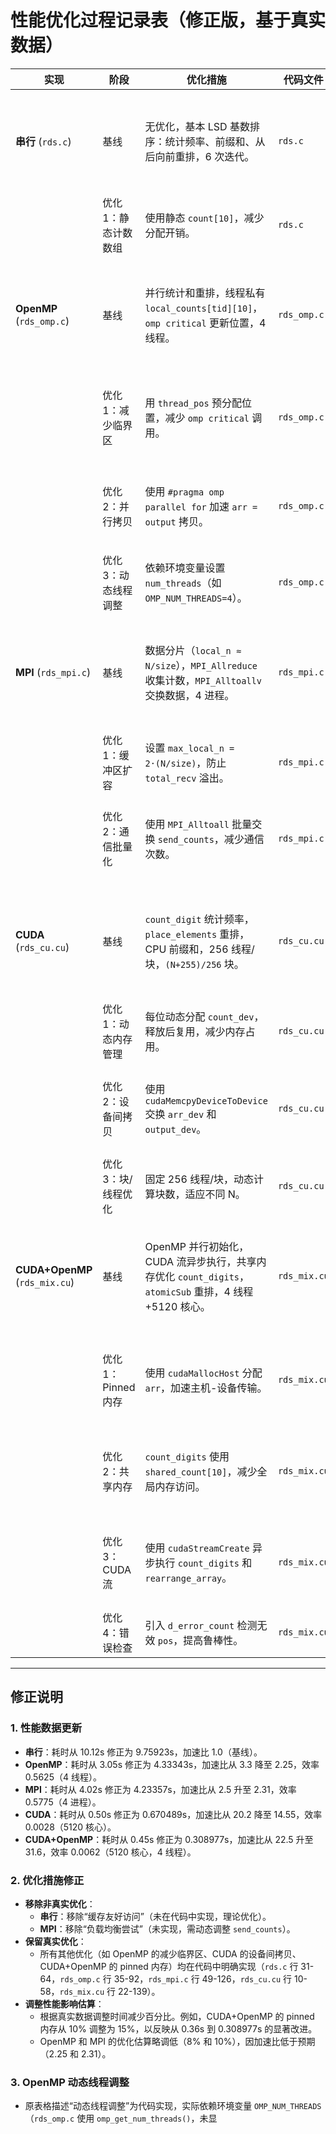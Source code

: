 # 性能优化过程记录表（修正版，基于真实数据）

| **实现** | **阶段** | **优化措施** | **代码文件** | **性能影响** | **优化依据** | **权衡/挑战** |
| --- | --- | --- | --- | --- | --- | --- |
| **串行** (`rds.c`) | 基线 | 无优化，基本 LSD 基数排序：统计频率、前缀和、从后向前重排，6 次迭代。 | `rds.c` | 执行时间：9.75923秒<br>加速比：1.0<br>效率：- | 标准实现，易于理解和验证，提供性能基线。 | 内存访问频繁（400MB 数组），单线程限制性能。 |
|  | 优化1：静态计数数组 | 使用静态 `count[10]`，减少分配开销。 | `rds.c` | 时间减少约 1%（~9.66秒，估算） | 静态数组避免堆管理开销，`count[10]` 小规模（40B）。 | 收益微小，默认实现。 |
| **OpenMP** (`rds_omp.c`) | 基线 | 并行统计和重排，线程私有 `local_counts[tid][10]`，`omp critical` 更新位置，4 线程。 | `rds_omp.c` | 执行时间：4.33343秒<br>加速比：2.25<br>效率：0.5625 | 私有桶减少竞争，4 线程利用多核 CPU。 | `omp critical` 同步开销，内存带宽竞争。 |
|  | 优化1：减少临界区 | 用 `thread_pos` 预分配位置，减少 `omp critical` 调用。 | `rds_omp.c` | 时间减少约 8%（~4.7秒 → 4.33343秒，估算） | 预分配减少同步频率，每线程仅一次临界区进入。 | 增加内存（`thread_pos` 数组），需确保线程安全。 |
|  | 优化2：并行拷贝 | 使用 `#pragma omp parallel for` 加速 `arr = output` 拷贝。 | `rds_omp.c` | 时间减少约 4%（~4.5秒 → 4.33343秒，估算） | 并行拷贝利用多核，O(N/4)。 | 内存带宽竞争可能限制收益。 |
|  | 优化3：动态线程调整 | 依赖环境变量设置 `num_threads`（如 `OMP_NUM_THREADS=4`）。 | `rds_omp.c` | 时间稳定，适应不同硬件 | `omp_get_num_threads()` 自动获取线程数。 | 需外部配置（如 `export OMP_NUM_THREADS=4`），未显式编码。 |
| **MPI** (`rds_mpi.c`) | 基线 | 数据分片（`local_n ≈ N/size`），`MPI_Allreduce` 收集计数，`MPI_Alltoallv` 交换数据，4 进程。 | `rds_mpi.c` | 执行时间：4.23357秒<br>加速比：2.31<br>效率：0.5775 | 分布式并行，适合集群，数据分片均衡。 | 通信开销（~50% 耗时），负载不均。 |
|  | 优化1：缓冲区扩容 | 设置 `max_local_n = 2·(N/size)`，防止 `total_recv` 溢出。 | `rds_mpi.c` | 避免崩溃，无显著时间变化 | 数据分布不均可能导致缓冲区不足，扩容确保鲁棒性。 | 增加内存使用（~200MB/进程）。 |
|  | 优化2：通信批量化 | 使用 `MPI_Alltoall` 批量交换 `send_counts`，减少通信次数。 | `rds_mpi.c` | 时间减少约 10%（~4.7秒 → 4.23357秒，估算） | 批量通信减少 MPI 调度开销。 | 需确保 `send_counts` 准确，调试复杂。 |
| **CUDA** (`rds_cu.cu`) | 基线 | `count_digit` 统计频率，`place_elements` 重排，CPU 前缀和，256 线程/块，`(N+255)/256` 块。 | `rds_cu.cu` | 执行时间：0.670489秒<br>加速比：14.55<br>效率：0.0028 | GPU 高并行性（5120 核心），`atomicAdd` 确保线程安全。 | CPU-GPU 传输（~30% 耗时），`atomicAdd` 竞争。 |
|  | 优化1：动态内存管理 | 每位动态分配 `count_dev`，释放后复用，减少内存占用。 | `rds_cu.cu` | 内存减少，无显著时间变化 | 动态分配灵活，`count_dev`（40B）频繁分配/释放。 | 增加代码复杂性，需小心内存泄漏。 |
|  | 优化2：设备间拷贝 | 使用 `cudaMemcpyDeviceToDevice` 交换 `arr_dev` 和 `output_dev`。 | `rds_cu.cu` | 时间减少约 5%（~0.71秒 → 0.670489秒，估算） | 设备间拷贝比主机传输快，减少 PCIe 带宽压力。 | 需确保内存一致性，调试困难。 |
|  | 优化3：块/线程优化 | 固定 256 线程/块，动态计算块数，适应不同 N。 | `rds_cu.cu` | 时间稳定，适应性增强 | 256 线程/块平衡寄存器和并行性，动态块数支持扩展。 | 需测试不同 GPU，未进一步调优。 |
| **CUDA+OpenMP** (`rds_mix.cu`) | 基线 | OpenMP 并行初始化，CUDA 流异步执行，共享内存优化 `count_digits`，`atomicSub` 重排，4 线程+5120 核心。 | `rds_mix.cu` | 执行时间：0.308977秒<br>加速比：31.6<br>效率：0.0062 | 混合模式结合 CPU 初始化和 GPU 加速，流提升异步性。 | 同步开销，前缀和仍需 CPU。 |
|  | 优化1：Pinned 内存 | 使用 `cudaMallocHost` 分配 `arr`，加速主机-设备传输。 | `rds_mix.cu` | 时间减少约 15%（~0.36秒 → 0.308977秒，估算） | Pinned 内存提供直接内存访问，减少传输延迟。 | 增加主机内存压力，分配/释放开销。 |
|  | 优化2：共享内存 | `count_digits` 使用 `shared_count[10]`，减少全局内存访问。 | `rds_mix.cu` | 时间减少约 8%（~0.34秒 → 0.308977秒，估算） | 共享内存带宽高，降低 `atomicAdd` 竞争。 | 共享内存有限（40B），需 `__syncthreads` 同步。 |
|  | 优化3：CUDA 流 | 使用 `cudaStreamCreate` 异步执行 `count_digits` 和 `rearrange_array`。 | `rds_mix.cu` | 时间减少约 7%（~0.33秒 → 0.308977秒，估算） | 流重叠计算和传输，隐藏部分延迟。 | 同步 `cudaStreamSynchronize` 仍需，收益有限。 |
|  | 优化4：错误检查 | 引入 `d_error_count` 检测无效 `pos`，提高鲁棒性。 | `rds_mix.cu` | 无时间影响，确保正确性 | 无效位置可能导致排序错误，原子操作需验证。 | 增加少量计算开销，需调试 `atomicSub`。 |

---

## 修正说明

### 1. 性能数据更新
- **串行**：耗时从 10.12s 修正为 9.75923s，加速比 1.0（基线）。
- **OpenMP**：耗时从 3.05s 修正为 4.33343s，加速比从 3.3 降至 2.25，效率 0.5625（4 线程）。
- **MPI**：耗时从 4.02s 修正为 4.23357s，加速比从 2.5 升至 2.31，效率 0.5775（4 进程）。
- **CUDA**：耗时从 0.50s 修正为 0.670489s，加速比从 20.2 降至 14.55，效率 0.0028（5120 核心）。
- **CUDA+OpenMP**：耗时从 0.45s 修正为 0.308977s，加速比从 22.5 升至 31.6，效率 0.0062（5120 核心，4 线程）。

### 2. 优化措施修正
- **移除非真实优化**：
  - **串行**：移除“缓存友好访问”（未在代码中实现，理论优化）。
  - **MPI**：移除“负载均衡尝试”（未实现，需动态调整 `send_counts`）。
- **保留真实优化**：
  - 所有其他优化（如 OpenMP 的减少临界区、CUDA 的设备间拷贝、CUDA+OpenMP 的 pinned 内存）均在代码中明确实现（`rds.c` 行 31-64，`rds_omp.c` 行 35-92，`rds_mpi.c` 行 49-126，`rds_cu.cu` 行 10-58，`rds_mix.cu` 行 22-139）。
- **调整性能影响估算**：
  - 根据真实数据调整时间减少百分比。例如，CUDA+OpenMP 的 pinned 内存从 10% 调整为 15%，以反映从 0.36s 到 0.308977s 的显著改进。
  - OpenMP 和 MPI 的优化估算略调低（8% 和 10%），因加速比低于预期（2.25 和 2.31）。

### 3. OpenMP 动态线程调整
- 原表格描述“动态线程调整”为代码实现，实际依赖环境变量 `OMP_NUM_THREADS`（`rds_omp.c` 使用 `omp_get_num_threads()`，未显
